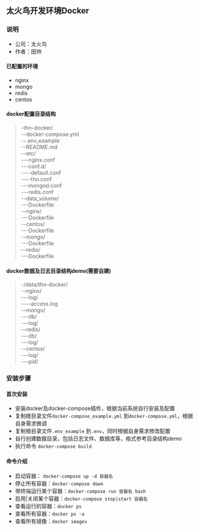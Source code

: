 ## 太火鸟开发环境Docker

### 说明
* 公司：太火鸟
* 作者：田帅
#### 已配置的环境
* nginx
* mongo
* redis
* centos

#### docker配置目录结构
> -thn-docker/  
> --docker-compose.yml  
> --.env_example   
> --README.md  
> --etc/  
> ---nginx.conf   
> ---conf.d/  
> ----default.conf  
> ----thn.conf    
> ---mongod.conf  
> ---redis.conf  
> --data_volume/  
> ---Dockerfile  
> --nginx/  
> ---Dockerfile  
> --centos/  
> ---Dockerfile  
> --mongo/  
> ---Dockerfile  
> --redis/  
> ---Dockerfile  

#### docker数据及日志目录结构demo(需要自建)
> -/data/thn-docker/  
> --nginx/  
> ---log/  
> ----access.log  
> --mongo/  
> ---db/  
> ---log/  
> --redis/  
> ---db/  
> ---log/  
> --centos/  
> ---log/  
> ---pid/   

### 安装步骤
#### 首次安装
* 安装docker及docker-compose插件，根据当前系统自行安装及配置
* 复制根目录文件`docker-compose_example.yml` 到`docker-compose.yml`，根据自身需求微调
* 复制根目录文件`.env_example` 到`.env`，同时根据自身需求修改配置
* 自行创建数据目录，包括日志文件、数据库等，格式参考目录结构demo
* 执行命令 `docker-compose build` 

#### 命令介绍
* 启动容器： `docker-compose up -d 容器名`
* 停止所有容器：`docker-compose down`
* 带终端运行某个容器：`docker-compose run 容器名 bash`
* 启用|关闭某个容器：`docker-compose stop|start 容器名`
* 查看运行的容器：`docker ps`
* 查看所有容器：`docker ps -a`
* 查看所有镜像：`docker images`

